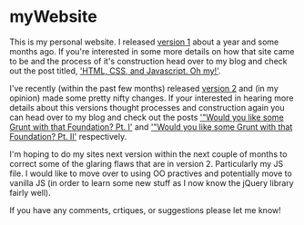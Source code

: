 # myWebsite
This is my personal website. I released [version 1](http://clwproductions.com.s3-website-us-east-1.amazonaws.com/) about a year and some months ago. If you're interested in some more details on how that site came to be and the process of it's construction head over to my blog and check out the post titled, <a href="https://clwproductions.wordpress.com/2015/09/09/html-css-and-javascript-oh-my/" target="_blank">'HTML, CSS, and Javascript. Oh my!'</a>.

I've recently (within the past few months) released [version 2](http://www.clwproductions.com) and (in my opinion) made some pretty nifty changes. If your interested in hearing more details about this versions thought processes and construction again you can head over to my blog and check out the posts <a href="https://clwproductions.wordpress.com/2015/09/21/would-you-like-some-grunt-with-that-foundation-pt-i/" target="_blank">'"Would you like some Grunt with that Foundation? Pt. I'</a> and  <a href="https://clwproductions.wordpress.com/2015/09/21/would-you-like-some-grunt-with-that-foundation-pt-ii/" target="_blank">'"Would you like some Grunt with that Foundation? Pt. II'</a> respectively. 

I'm hoping to do my sites next version within the next couple of months to correct some of the glaring flaws that are in version 2. Particularly my JS file. I would like to move over to using OO practives and potentially move to vanilla JS (in order to learn some new stuff as I now know the jQuery library fairly well). 

If you have any comments, crtiques, or suggestions please let me know!
